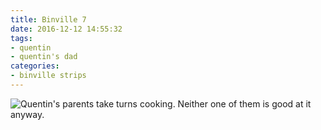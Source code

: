```yaml
---
title: Binville 7
date: 2016-12-12 14:55:32
tags:
- quentin
- quentin's dad
categories:
- binville strips
---
```

<img alt="Quentin's parents take turns cooking. Neither one of them is good at it anyway." src="/binville016.png">
